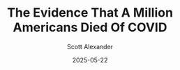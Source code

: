---
layout: podcast
title: "The Evidence That A Million Americans Died Of COVID"
author: Scott Alexander
description: https://www.astralcodexten.com/p/the-evidence-that-a-million-americans
date: 2025-05-22
length: 2555847
duration: 639
guid: the-evidence-that-a-million-americans
---